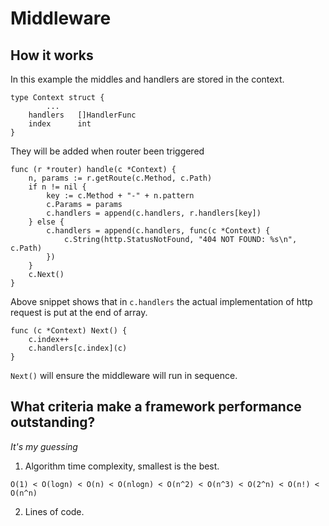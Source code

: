 # Middleware

## How it works

In this example the middles and handlers are stored in the context.

```
type Context struct {
        ...
	handlers   []HandlerFunc
	index      int
}
```

They will be added when router been triggered

```
func (r *router) handle(c *Context) {
	n, params := r.getRoute(c.Method, c.Path)
	if n != nil {
		key := c.Method + "-" + n.pattern
		c.Params = params
		c.handlers = append(c.handlers, r.handlers[key])
	} else {
		c.handlers = append(c.handlers, func(c *Context) {
			c.String(http.StatusNotFound, "404 NOT FOUND: %s\n", c.Path)
		})
	}
	c.Next()
}
```

Above snippet shows that in `c.handlers` the actual implementation of http request is put at the end of array.

```
func (c *Context) Next() {
	c.index++
	c.handlers[c.index](c)
}
```

`Next()` will ensure the middleware will run in sequence.

## What criteria make a framework performance outstanding?

*It's my guessing*

1. Algorithm time complexity, smallest is the best.

```
O(1) < O(logn) < O(n) < O(nlogn) < O(n^2) < O(n^3) < O(2^n) < O(n!) < O(n^n)
```

2. Lines of code.
